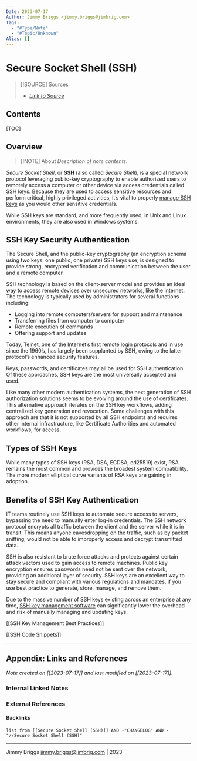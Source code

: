 ```yaml
---
Date: 2023-07-17
Author: Jimmy Briggs <jimmy.briggs@jimbrig.com>
Tags:
  - "#Type/Note"
  - "#Topic/Unknown"
Alias: []
---
```


# Secure Socket Shell (SSH)

> [!SOURCE] Sources
> - *[Link to Source]()*

## Contents

[TOC]

## Overview

> [!NOTE] About
> *Description of note contents.*

*Secure Socket Shell*, or **SSH** (also called *Secure Shell*), is a special network protocol leveraging public-key cryptography to enable authorized users to remotely access a computer or other device via access credentials called SSH keys. Because they are used to access sensitive resources and perform critical, highly privileged activities, it’s vital to properly [manage SSH keys](https://www.beyondtrust.com/solutions/ssh-key-management/) as you would other sensitive credentials.

While SSH keys are standard, and more frequently used, in Unix and Linux environments, they are also used in Windows systems.

## SSH Key Security Authentication

The Secure Shell, and the public-key cryptography (an encryption schema using two keys: one public, one private) SSH keys use, is designed to provide strong, encrypted verification and communication between the user and a remote computer.

SSH technology is based on the client-server model and provides an ideal way to access remote devices over unsecured networks, like the Internet. The technology is typically used by administrators for several functions including:

- Logging into remote computers/servers for support and maintenance
- Transferring files from computer to computer
- Remote execution of commands
- Offering support and updates

Today, Telnet, one of the Internet’s first remote login protocols and in use since the 1960’s, has largely been supplanted by SSH, owing to the latter protocol’s enhanced security features.

Keys, passwords, and certificates may all be used for SSH authentication. Of these approaches, SSH keys are the most universally accepted and used.

Like many other modern authentication systems, the next generation of SSH authorization solutions seems to be evolving around the use of certificates. This alternative approach iterates on the SSH key workflows, adding centralized key generation and revocation. Some challenges with this approach are that it is not supported by all SSH endpoints and requires other internal infrastructure, like Certificate Authorities and automated workflows, for access.

## Types of SSH Keys

While many types of SSH keys (RSA, DSA, ECDSA, ed25519) exist, RSA remains the most common and provides the broadest system compatibility. The more modern elliptical curve variants of RSA keys are gaining in adoption.

## Benefits of SSH Key Authentication

IT teams routinely use SSH keys to automate secure access to servers, bypassing the need to manually enter log-in credentials. The SSH network protocol encrypts all traffic between the client and the server while it is in transit. This means anyone eavesdropping on the traffic, such as by packet sniffing, would not be able to improperly access and decrypt transmitted data.

SSH is also resistant to brute force attacks and protects against certain attack vectors used to gain access to remote machines. Public key encryption ensures passwords need not be sent over the network, providing an additional layer of security. SSH keys are an excellent way to stay secure and compliant with various regulations and mandates, if you use best practice to generate, store, manage, and remove them.

Due to the massive number of SSH keys existing across an enterprise at any time, [SSH key management software](https://www.beyondtrust.com/solutions/ssh-key-management/) can significantly lower the overhead and risk of manually managing and updating keys.

[[SSH Key Management Best Practices]]

[[SSH Code Snippets]]


***

## Appendix: Links and References

*Note created on [[2023-07-17]] and last modified on [[2023-07-17]].*

### Internal Linked Notes

### External References

#### Backlinks

```dataview
list from [[Secure Socket Shell (SSH)]] AND -"CHANGELOG" AND -"//Secure Socket Shell (SSH)"
```


***

Jimmy Briggs <jimmy.briggs@jimbrig.com> | 2023

